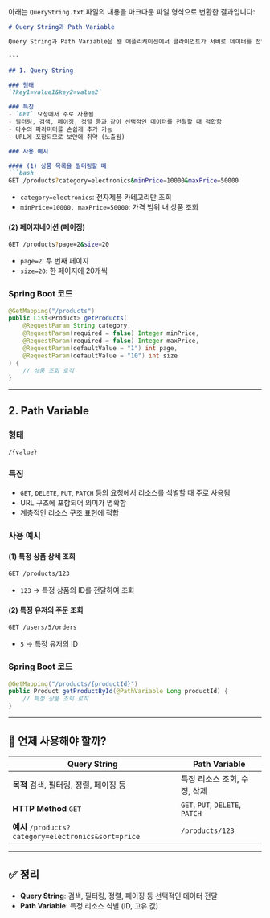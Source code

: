 아래는 `QueryString.txt` 파일의 내용을 마크다운 파일 형식으로 변환한 결과입니다:

```markdown
# Query String과 Path Variable

Query String과 Path Variable은 웹 애플리케이션에서 클라이언트가 서버로 데이터를 전달하는 방식이지만, 사용 목적과 방식이 다르다.

---

## 1. Query String

### 형태
`?key1=value1&key2=value2`

### 특징
- `GET` 요청에서 주로 사용됨
- 필터링, 검색, 페이징, 정렬 등과 같이 선택적인 데이터를 전달할 때 적합함
- 다수의 파라미터를 손쉽게 추가 가능
- URL에 포함되므로 보안에 취약 (노출됨)

### 사용 예시

#### (1) 상품 목록을 필터링할 때
```bash
GET /products?category=electronics&minPrice=10000&maxPrice=50000
```
- `category=electronics`: 전자제품 카테고리만 조회
- `minPrice=10000, maxPrice=50000`: 가격 범위 내 상품 조회

#### (2) 페이지네이션 (페이징)
```bash
GET /products?page=2&size=20
```
- `page=2`: 두 번째 페이지
- `size=20`: 한 페이지에 20개씩

### Spring Boot 코드
```java
@GetMapping("/products")
public List<Product> getProducts(
    @RequestParam String category,
    @RequestParam(required = false) Integer minPrice,
    @RequestParam(required = false) Integer maxPrice,
    @RequestParam(defaultValue = "1") int page,
    @RequestParam(defaultValue = "10") int size
) {
    // 상품 조회 로직
}
```

---

## 2. Path Variable

### 형태
`/{value}`

### 특징
- `GET`, `DELETE`, `PUT`, `PATCH` 등의 요청에서 리소스를 식별할 때 주로 사용됨
- URL 구조에 포함되어 의미가 명확함
- 계층적인 리소스 구조 표현에 적합

### 사용 예시

#### (1) 특정 상품 상세 조회
```bash
GET /products/123
```
- `123` → 특정 상품의 ID를 전달하여 조회

#### (2) 특정 유저의 주문 조회
```bash
GET /users/5/orders
```
- `5` → 특정 유저의 ID

### Spring Boot 코드
```java
@GetMapping("/products/{productId}")
public Product getProductById(@PathVariable Long productId) {
    // 특정 상품 조회 로직
}
```

---

## 🚀 언제 사용해야 할까?

| Query String                           | Path Variable                     |
|----------------------------------------|------------------------------------|
| **목적** 검색, 필터링, 정렬, 페이징 등 | 특정 리소스 조회, 수정, 삭제       |
| **HTTP Method** `GET`                  | `GET`, `PUT`, `DELETE`, `PATCH`   |
| **예시** `/products?category=electronics&sort=price` | `/products/123` |

---

## ✅ 정리

- **Query String**: 검색, 필터링, 정렬, 페이징 등 선택적인 데이터 전달
- **Path Variable**: 특정 리소스 식별 (ID, 고유 값)
```
